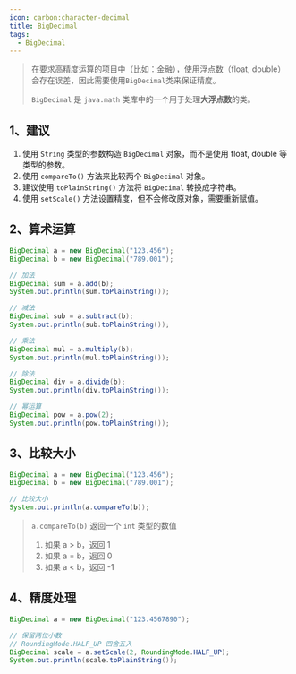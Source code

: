 ```yaml
---
icon: carbon:character-decimal
title: BigDecimal
tags:
  - BigDecimal
---
```


<!-- # BigDecimal -->

> 在要求高精度运算的项目中（比如：金融），使用浮点数（float, double）会存在误差，因此需要使用`BigDecimal`类来保证精度。
>
> `BigDecimal` 是 `java.math` 类库中的一个用于处理**大浮点数**的类。

## 1、建议

1. 使用 `String` 类型的参数构造 `BigDecimal` 对象，而不是使用 float, double 等类型的参数。
2. 使用 `compareTo()` 方法来比较两个 `BigDecimal` 对象。
3. 建议使用 `toPlainString()` 方法将 `BigDecimal` 转换成字符串。
4. 使用 `setScale()` 方法设置精度，但不会修改原对象，需要重新赋值。

## 2、算术运算

```java
BigDecimal a = new BigDecimal("123.456");
BigDecimal b = new BigDecimal("789.001");

// 加法
BigDecimal sum = a.add(b);
System.out.println(sum.toPlainString());

// 减法
BigDecimal sub = a.subtract(b);
System.out.println(sub.toPlainString());

// 乘法
BigDecimal mul = a.multiply(b);
System.out.println(mul.toPlainString());

// 除法
BigDecimal div = a.divide(b);
System.out.println(div.toPlainString());

// 幂运算
BigDecimal pow = a.pow(2);
System.out.println(pow.toPlainString());
```

## 3、比较大小

```java
BigDecimal a = new BigDecimal("123.456");
BigDecimal b = new BigDecimal("789.001");

// 比较大小
System.out.println(a.compareTo(b));
```

> `a.compareTo(b)` 返回一个 `int` 类型的数值
>
> 1. 如果 a > b，返回 1
> 2. 如果 a = b，返回 0
> 3. 如果 a < b，返回 -1

## 4、精度处理

```java
BigDecimal a = new BigDecimal("123.4567890");

// 保留两位小数
// RoundingMode.HALF_UP 四舍五入
BigDecimal scale = a.setScale(2, RoundingMode.HALF_UP);
System.out.println(scale.toPlainString());
```

